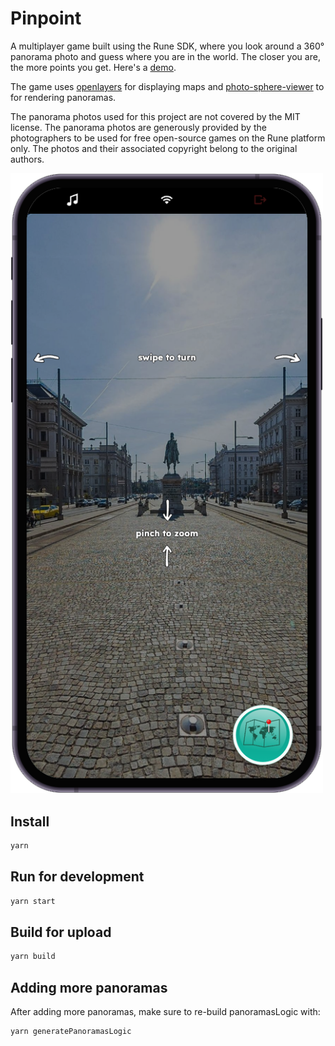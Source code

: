# Pinpoint

A multiplayer game built using the Rune SDK, where you look around a 360° panorama photo and guess where you are in the world. The closer you are, the more points you get. Here's a [demo](https://developers.rune.ai/examples/pinpoint/).

The game uses [openlayers](https://github.com/openlayers/openlayers) for displaying maps and [photo-sphere-viewer](https://github.com/mistic100/Photo-Sphere-Viewer) to for rendering panoramas.

The panorama photos used for this project are not covered by the MIT license. The panorama photos are generously provided by the photographers to be used for free open-source games on the Rune platform only. The photos and their associated copyright belong to the original authors.

[<img src="../../docs/static/img/multiplayer-games/pinpoint.png" width=500>](https://developers.rune.ai/examples/pinpoint/)

## Install

```sh
yarn
```

## Run for development

```sh
yarn start
```

## Build for upload

```sh
yarn build
```

## Adding more panoramas

After adding more panoramas, make sure to re-build panoramasLogic with:

```sh
yarn generatePanoramasLogic
```
